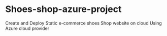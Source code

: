 # Shoes-shop-azure-project
Create and Deploy Static e-commerce shoes Shop website on cloud Using Azure cloud provider

